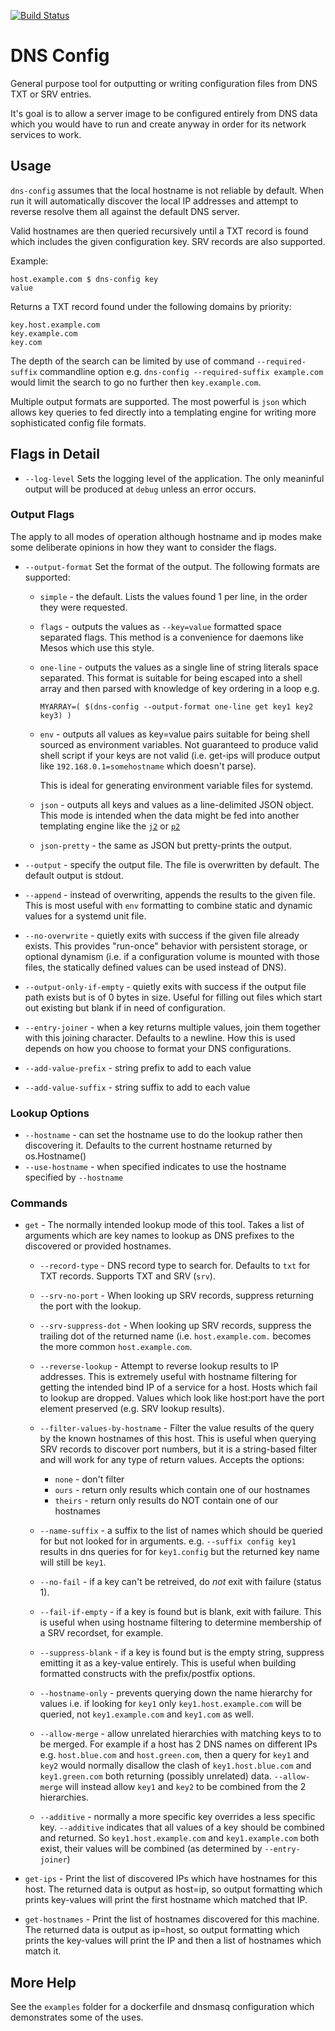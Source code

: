 [![Build Status](https://travis-ci.org/wrouesnel/dns-config.svg?branch=master)](https://travis-ci.org/wrouesnel/dns-config)

# DNS Config

General purpose tool for outputting or writing configuration files from DNS
TXT or SRV entries. 

It's goal is to allow a server image to be configured
entirely from DNS data which you would have to run and create anyway in 
order for its network services to work.

## Usage
`dns-config` assumes that the local hostname is not reliable by default. When
run it will automatically discover the local IP addresses and attempt to
reverse resolve them all against the default DNS server.

Valid hostnames are then queried recursively until a TXT record is found which
includes the given configuration key. SRV records are also supported.

Example:
```
host.example.com $ dns-config key
value
```
Returns a TXT record found under the following domains by priority:
```
key.host.example.com
key.example.com
key.com
```

The depth of the search can be limited by use of command `--required-suffix` 
commandline option e.g. `dns-config --required-suffix example.com` would 
limit the search to go no further then `key.example.com`.

Multiple output formats are supported. The most powerful is `json` which 
allows key queries to fed directly into a templating engine for writing 
more sophisticated config file formats.

## Flags in Detail
* `--log-level`
  Sets the logging level of the application. The only meaninful output
  will be produced at `debug` unless an error occurs.

### Output Flags
The apply to all modes of operation although hostname and ip modes make
some deliberate opinions in how they want to consider the flags.

* `--output-format`
  Set the format of the output. The following formats are supported:
  * `simple` - the default. Lists the values found 1 per line, in the
    order they were requested. 
  
  * `flags` - outputs the values as `--key=value` formatted space
    separated flags. This method is a convenience for daemons like Mesos
    which use this style.
  
  * `one-line` - outputs the values as a single line of string literals
    space separated. This format is suitable for being escaped into a
    shell array and then parsed with knowledge of key ordering in a loop
    e.g. 
    ```
    MYARRAY=( $(dns-config --output-format one-line get key1 key2 key3) )
    ```
  * `env` - outputs all values as key=value pairs suitable for being
    shell sourced as environment variables. Not guaranteed to produce
    valid shell script if your keys are not valid (i.e. get-ips will
    produce output like `192.168.0.1=somehostname` which doesn't parse).
    
    This is ideal for generating environment variable files for systemd.
    
  * `json` - outputs all keys and values as a line-delimited JSON object.
    This mode is intended when the data might be fed into another
    templating engine like the [`j2`](https://pypi.python.org/pypi/j2/1.2.1) 
    or [`p2`](https://github.com/wrouesnel/p2cli)
    
  * `json-pretty` - the same as JSON but pretty-prints the output.
  
* `--output` - specify the output file. The file is overwritten by
  default. The default output is stdout.
  
* `--append` - instead of overwriting, appends the results to the given
  file. This is most useful with `env` formatting to combine static and
  dynamic values for a systemd unit file.
  
* `--no-overwrite` - quietly exits with success if the given file already 
  exists. This provides "run-once" behavior with persistent storage, or 
  optional dynamism (i.e. if a configuration volume is mounted with 
  those files, the statically defined values can be used instead of DNS).
  
* `--output-only-if-empty` - quietly exits with success if the output
  file path exists but is of 0 bytes in size. Useful for filling out
  files which start out existing but blank if in need of configuration.
  
* `--entry-joiner` - when a key returns multiple values, join them
  together with this joining character. Defaults to a newline. How this
  is used depends on how you choose to format your DNS configurations.
  
* `--add-value-prefix` - string prefix to add to each value

* `--add-value-suffix` - string suffix to add to each value
  
### Lookup Options
* `--hostname` - can set the hostname use to do the lookup rather then
  discovering it. Defaults to the current hostname returned by
  os.Hostname()
* `--use-hostname` - when specified indicates to use the hostname
  specified by `--hostname`
  
### Commands
* `get` - The normally intended lookup mode of this tool. Takes a list
  of arguments which are key names to lookup as DNS prefixes to the
  discovered or provided hostnames. 
  * `--record-type` - DNS record type to search for. Defaults to `txt`
    for TXT records. Supports TXT and SRV (`srv`).

  * `--srv-no-port` - When looking up SRV records, suppress returning the
    port with the lookup.

  * `--srv-suppress-dot` - When looking up SRV records, suppress the trailing
    dot of the returned name (i.e. `host.example.com.` becomes the more
    common `host.example.com`.

  * `--reverse-lookup` - Attempt to reverse lookup results to IP addresses.
    This is extremely useful with hostname filtering for getting the intended
    bind IP of a service for a host. Hosts which fail to lookup are dropped.
    Values which look like host:port have the port element preserved (e.g.
    SRV lookup results).
    
  * `--filter-values-by-hostname` - Filter the value results of the query by
    the known hostnames of this host. This is useful when querying SRV
    records to discover port numbers, but it is a string-based filter
    and will work for any type of return values. Accepts the options:
    * `none` - don't filter
    * `ours` - return only results which contain one of our hostnames
    * `theirs` - return only results do NOT contain one of our hostnames

  * `--name-suffix` - a suffix to the list of names which should be
    queried for but not looked for in arguments. 
    e.g. `--suffix config key1` results in dns queries for for 
    `key1.config` but the returned key name will still be `key1`.
  
  * `--no-fail` - if a key can't be retreived, do _not_ exit with 
    failure (status 1).
    
  * `--fail-if-empty` - if a key is found but is blank, exit with
    failure. This is useful when using hostname filtering to determine
    membership of a SRV recordset, for example.

  * `--suppress-blank` - if a key is found but is the empty string, suppress
    emitting it as a key-value entirely. This is useful when building formatted
    constructs with the prefix/postfix options.
  
  * `--hostname-only` - prevents querying down the name hierarchy for
    values i.e. if looking for `key1` only `key1.host.example.com` will
    be queried, not `key1.example.com` and `key1.com` as well.
  
  * `--allow-merge` - allow unrelated hierarchies with matching keys to
    to be merged. For example if a host has 2 DNS names on different IPs
    e.g. `host.blue.com` and `host.green.com`, then a query for `key1`
    and `key2` would normally disallow the clash of `key1.host.blue.com` 
    and `key1.green.com` both returning (possibly unrelated) data.
    `--allow-merge` will instead allow `key1` and `key2` to be combined
    from the 2 hierarchies.
    
  * `--additive` - normally a more specific key overrides a less specific
  key. `--additive` indicates that all values of a key should be combined
  and returned. So `key1.host.example.com` and `key1.example.com` both
  exist, their values will be combined (as determined by `--entry-joiner`)

* `get-ips` - Print the list of discovered IPs which have hostnames for
  this host. The returned data is output as host=ip, so output 
  formatting which prints key-values will print the first hostname 
  which matched that IP.

* `get-hostnames` - Print the list of hostnames discovered for this
  machine. The returned data is output as ip=host, so output formatting
  which prints the key-values will print the IP and then a list of
  hostnames which match it.

## More Help

See the `examples` folder for a dockerfile and dnsmasq configuration which
demonstrates some of the uses.
